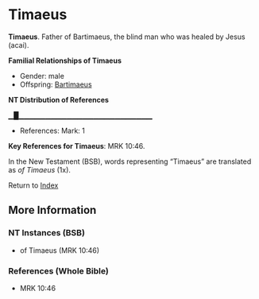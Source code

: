 # Timaeus
**Timaeus**. 
Father of Bartimaeus, the blind man who was healed by Jesus (acai). 




**Familial Relationships of Timaeus**


* Gender: male
* Offspring: [Bartimaeus](Bartimaeus.md)


**NT Distribution of References**

▁█▁▁▁▁▁▁▁▁▁▁▁▁▁▁▁▁▁▁▁▁▁▁▁▁▁
* References: Mark: 1



**Key References for Timaeus**: 
MRK 10:46. 




In the New Testament (BSB), words representing “Timaeus” are translated as 
*of Timaeus* (1x). 


Return to [Index](00-Index.md)

## More Information

### NT Instances (BSB)

* of Timaeus (MRK 10:46)



### References (Whole Bible)

* MRK 10:46



